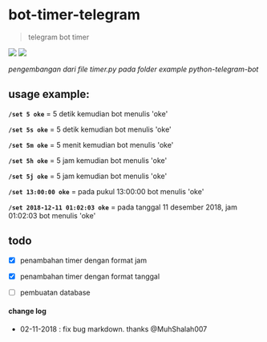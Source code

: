 # bot-timer-telegram
>telegram bot timer

[![](https://img.shields.io/badge/Telegram-Account-blue.svg)](https://t.me/srabatsrobot)
![](https://img.shields.io/badge/Python-3-green.svg)

*pengembangan dari file timer.py pada folder example python-telegram-bot*

## usage example:

**`/set 5 oke`** = 5 detik kemudian bot menulis 'oke'

**`/set 5s oke`** = 5 detik kemudian bot menulis 'oke'

**`/set 5m oke`** = 5 menit kemudian bot menulis 'oke'

**`/set 5h oke`** = 5 jam kemudian bot menulis 'oke'

**`/set 5j oke`** = 5 jam kemudian bot menulis 'oke'



**`/set 13:00:00 oke`** = pada pukul 13:00:00 bot menulis 'oke'

**`/set 2018-12-11 01:02:03 oke`** = pada tanggal 11 desember 2018, jam 01:02:03 bot menulis 'oke'

## todo 
 - [x] penambahan timer dengan format jam
 - [x] penambahan timer dengan format tanggal
 - [ ] pembuatan database


#### change log
- 02-11-2018 : fix bug markdown. thanks @MuhShalah007
